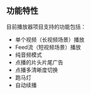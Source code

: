 ## 功能特性

目前播放器项目支持的功能包括：

- 单个视频（长视频场景）播放
- Feed流（短视频场景）播放
- 纯音频模式
- 点播的片头片尾广告
- 点播多清晰度切换
- 跑马灯
- 自动续播
